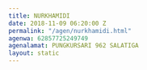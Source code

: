 ```yaml
---
title: NURKHAMIDI
date: 2018-11-09 06:20:00 Z
permalink: "/agen/nurkhamidi.html"
agenwa: 62857725249749
agenalamat: PUNGKURSARI 962 SALATIGA
layout: static
---
```


